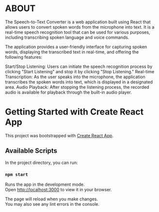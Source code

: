 # ABOUT
The Speech-to-Text Converter is a web application built using React that allows users to convert spoken words from the microphone into text. It is a real-time speech recognition tool that can be used for various purposes, including transcribing spoken language and voice commands.

The application provides a user-friendly interface for capturing spoken words, displaying the transcribed text in real-time, and offering the following features:

Start/Stop Listening: Users can initiate the speech recognition process by clicking "Start Listening" and stop it by clicking "Stop Listening."
Real-time Transcription: As the user speaks into the microphone, the application transcribes the spoken words into text, which is displayed in a designated area.
Audio Playback: After stopping the listening process, the recorded audio is available for playback through the built-in audio player.






# Getting Started with Create React App

This project was bootstrapped with [Create React App](https://github.com/facebook/create-react-app).

## Available Scripts

In the project directory, you can run:

### `npm start`

Runs the app in the development mode.\
Open [http://localhost:3000](http://localhost:3000) to view it in your browser.

The page will reload when you make changes.\
You may also see any lint errors in the console.


